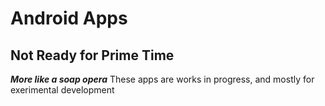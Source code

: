 # Android Apps #
## Not Ready for Prime Time ##
<b><i>More like a soap opera</b></i>
These apps are works in  progress, and mostly for exerimental development